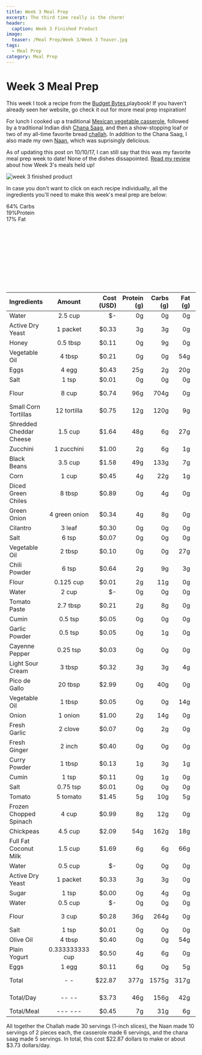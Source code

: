 ```yaml
---
title: Week 3 Meal Prep
excerpt: The third time really is the charm!
header:
  caption: Week 3 Finished Product
image:
  teaser: /Meal Prep/Week 3/Week 3 Teaser.jpg
tags: 
  - Meal Prep
category: Meal Prep
---
```


# Week 3 Meal Prep

This week I took a recipe from the <a href="https://www.budgetbytes.com" target= "_blank"> Budget Bytes </a> playbook! If you haven't already seen her website, go check it out for more meal prep inspiration!

For lunch I cooked up a traditional [Mexican vegetable casserole](http://underwriteyourlife.com/comingsoon/), followed by a traditional Indian dish [Chana Saag](http://underwriteyourlife.com/comingsoon/), and then a show-stopping loaf or two of my all-time favorite bread [challah](http://underwriteyourlife.com/comingsoon/). In addition to the Chana Saag, I also made my own [Naan](http://underwriteyourlife.com/comingsoon/), which was suprisingly delicious. 

As of updating this post on 10/10/17, I can still say that this was my favorite meal prep week to date! None of the dishes dissapointed. 
[Read my review](http://underwriteyourlife.com/comingsoon/) about how Week 3's meals held up!

![week 3 finished product](https://github.com/underwriteyourlife/underwriteyourlife.github.io/blob/master/images/Meal%20Prep/Week%203/Week%203%20Finished%20Product.jpg?raw=true "Week 3 Finished Meal Prep")

In case you don't want to click on each recipe individually, all the ingredients you'll need to make this week's meal prep are below:
<div class="c100 p64 big">
  <span>64% Carbs </span>
  <div class="slice">
    <div class="bar"></div>
    <div class="fill"></div>
  </div>
</div>

<div class="c100 p19 big">
  <span>19%Protein </span>
  <div class="slice">
    <div class="bar"></div>
    <div class="fill"></div>
  </div>
</div>

<div class="c100 p17 big">
  <span>17% Fat </span>
  <div class="slice">
    <div class="bar"></div>
    <div class="fill"></div>
  </div>
</div>

<br>
<br />
<br>
<br />
<br>
<br />
<br>
<br />
<br>
<br />

|	**Ingredients**	|	**Amount**		|	 **Cost (USD)** 	|	**Protein (g)**	|	**Carbs (g)**	|	**Fat (g)**	|	**Calories (kcal)**
|	:----------	|	:----------:		|	 ---------: 	|	 ---------: 	|	 ---------: 	|	 ---------: 	|	 ---------: 
|	Water	|	2.5	cup	|	 $-   	|	0g	|	0g	|	0g	|	0 cal
|	Active Dry Yeast	|	1	packet	|	 $0.33 	|	3g	|	3g	|	0g	|	21 cal
|	Honey	|	0.5	tbsp	|	 $0.11 	|	0g	|	9g	|	0g	|	30 cal
|	Vegetable Oil	|	4	tbsp	|	 $0.21 	|	0g	|	0g	|	54g	|	520 cal
|	Eggs 	|	4	egg	|	 $0.43 	|	25g	|	2g	|	20g	|	288 cal
|	Salt	|	1	tsp	|	 $0.01 	|	0g	|	0g	|	0g	|	0 cal
|	Flour	|	8	cup	|	 $0.74 	|	96g	|	704g	|	0g	|	3520 cal
|	Small Corn Tortillas	|	12	tortilla	|	 $0.75 	|	12g	|	120g	|	9g	|	540 cal
|	Shredded Cheddar Cheese	|	1.5	cup	|	 $1.64 	|	48g	|	6g	|	27g	|	420 cal
|	Zucchini	|	1	zucchini	|	 $1.00 	|	2g	|	6g	|	1g	|	40 cal
|	Black Beans	|	3.5	cup	|	 $1.58 	|	49g	|	133g	|	7g	|	770 cal
|	Corn	|	1	cup	|	 $0.45 	|	4g	|	22g	|	1g	|	160 cal
|	Diced Green Chiles	|	8	tbsp	|	 $0.89 	|	0g	|	4g	|	0g	|	40 cal
|	Green Onion	|	4	green onion	|	 $0.34 	|	4g	|	8g	|	0g	|	20 cal
|	Cilantro	|	3	leaf	|	 $0.30 	|	0g	|	0g	|	0g	|	3 cal
|	Salt	|	6	tsp	|	 $0.07 	|	0g	|	0g	|	0g	|	0 cal
|	Vegetable Oil	|	2	tbsp	|	 $0.10 	|	0g	|	0g	|	27g	|	260 cal
|	Chili Powder	|	6	tsp	|	 $0.64 	|	2g	|	9g	|	3g	|	48 cal
|	Flour	|	0.125	cup	|	 $0.01 	|	2g	|	11g	|	0g	|	55 cal
|	Water	|	2	cup	|	 $-   	|	0g	|	0g	|	0g	|	0 cal
|	Tomato Paste	|	2.7	tbsp	|	 $0.21 	|	2g	|	8g	|	0g	|	41 cal
|	Cumin	|	0.5	tsp	|	 $0.05 	|	0g	|	0g	|	0g	|	4 cal
|	Garlic Powder	|	0.5	tsp	|	 $0.05 	|	0g	|	1g	|	0g	|	5 cal
|	Cayenne Pepper	|	0.25	tsp	|	 $0.03 	|	0g	|	0g	|	0g	|	2 cal
|	Light Sour Cream	|	3	tbsp	|	 $0.32 	|	3g	|	3g	|	4g	|	60 cal
|	Pico de Gallo	|	20	tbsp	|	 $2.99 	|	0g	|	40g	|	0g	|	100 cal
|	Vegetable Oil	|	1	tbsp	|	 $0.05 	|	0g	|	0g	|	14g	|	130 cal
|	Onion	|	1	onion	|	 $1.00 	|	2g	|	14g	|	0g	|	44 cal
|	Fresh Garlic	|	2	clove	|	 $0.07 	|	0g	|	2g	|	0g	|	8 cal
|	Fresh Ginger	|	2	inch	|	 $0.40 	|	0g	|	0g	|	0g	|	30 cal
|	Curry Powder	|	1	tbsp	|	 $0.13 	|	1g	|	3g	|	1g	|	18 cal
|	Cumin	|	1	tsp	|	 $0.11 	|	0g	|	1g	|	0g	|	8 cal
|	Salt	|	0.75	tsp	|	 $0.01 	|	0g	|	0g	|	0g	|	0 cal
|	Tomato	|	5	tomato	|	 $1.45 	|	5g	|	10g	|	5g	|	175 cal
|	Frozen Chopped Spinach	|	4	cup	|	 $0.99 	|	8g	|	12g	|	0g	|	80 cal
|	Chickpeas	|	4.5	cup	|	 $2.09 	|	54g	|	162g	|	18g	|	990 cal
|	Full Fat Coconut Milk	|	1.5	cup	|	 $1.69 	|	6g	|	6g	|	66g	|	660 cal
|	Water	|	0.5	cup	|	 $-   	|	0g	|	0g	|	0g	|	0 cal
|	Active Dry Yeast	|	1	packet	|	 $0.33 	|	3g	|	3g	|	0g	|	21 cal
|	Sugar	|	1	tsp	|	 $0.00 	|	0g	|	4g	|	0g	|	15 cal
|	Water	|	0.5	cup	|	 $-   	|	0g	|	0g	|	0g	|	0 cal
|	Flour	|	3	cup	|	 $0.28 	|	36g	|	264g	|	0g	|	1320 cal
|	Salt	|	1	tsp	|	 $0.01 	|	0g	|	0g	|	0g	|	0 cal
|	Olive Oil	|	4	tbsp	|	 $0.40 	|	0g	|	0g	|	54g	|	480 cal
|	Plain Yogurt	|	0.333333333	cup	|	 $0.50 	|	4g	|	6g	|	0g	|	40 cal
|	Eggs 	|	1	egg	|	 $0.11 	|	6g	|	0g	|	5g	|	72 cal
|	Total	|	-	-	|	 $22.87 	|	377g	|	1575g	|	317g	|	11037 cal
|	Total/Day	|	--	--	|	 $3.73 	|	46g	|	156g	|	42g	|	1197 cal
|	Total/Meal	|	---	---	|	 $0.45 	|	7g	|	31g	|	6g	|	216 cal


All together the Challah made 30 servings (1-inch slices), the Naan made 10 servings of 2 pieces each, the casserole made 6 servings, and the chana saag made 5 servings. In total, this cost $22.87 dollars to make or about $3.73 dollars/day. 
